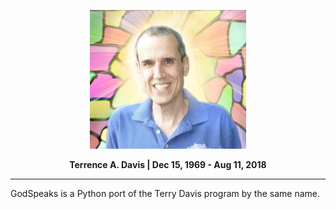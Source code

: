 <p align=center>
    <img src="logo.jpg">
</p>

<p align=center>
	<b>Terrence A. Davis | Dec 15, 1969 - Aug 11, 2018</b>
</p>

<hr>

GodSpeaks is a Python port of the Terry Davis program by the same name.
